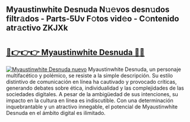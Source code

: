 ## Myaustinwhite Desnuda N𝚞𝚎vos desn𝚞dos filtr𝚊dos - Parts-5Uv F𝚘tos vid𝚎o - C𝚘ntenido atr𝚊ctivo ZKJXk

# <h2><a href="http://mb7alx.tromn.icu/?c=Myaustinwhite+Desnuda">🔗👉👉👉 Myaustinwhite Desnuda 🔗🔗</a></h2>

[![Myaustinwhite Desnuda nuevo](https://i.imgur.com/pEAQMta.gif)](http://mb7alx.tromn.icu/?c=Myaustinwhite+Desnuda)
Myaustinwhite Desnuda, un personaje multifacético y polémico, se resiste a la simple descripción. Su estilo distintivo de comunicación en línea ha cautivado y provocado críticas, generando debates sobre ética, individualidad y las complejidades de las sociedades digitales. A pesar de la ambigüedad de sus intenciones, su impacto en la cultura en línea es indiscutible. Con una determinación inquebrantable y un atractivo innegable, el potencial de Myaustinwhite Desnuda en el ámbito digital es ilimitado.
